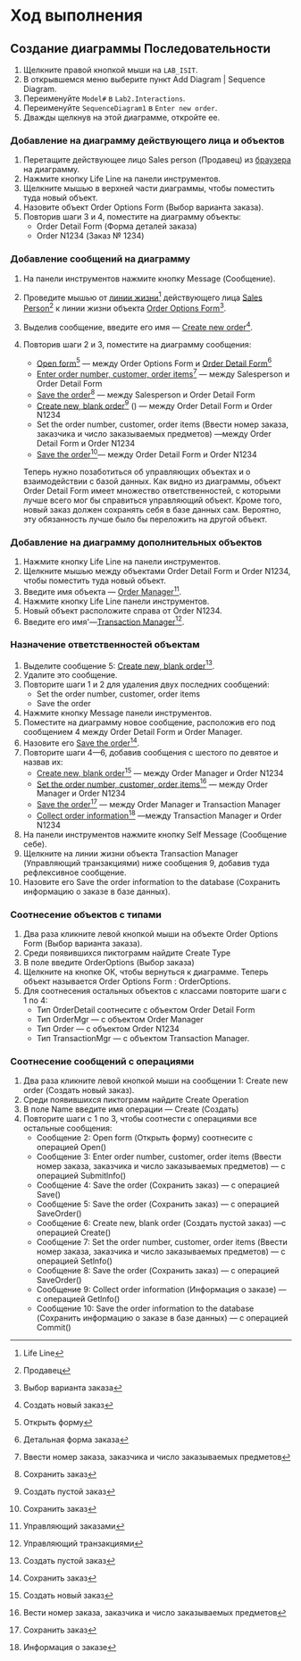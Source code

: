 # Ход выполнения

## Создание диаграммы Последовательности

1. Щелкните правой кнопкой мыши на `LAB_ISIT`.
2. В открывшемся меню выберите пункт Add Diagram | Sequence Diagram.
3. Переименуйте `Model#` в `Lab2.Interactions`.
4. Переименуйте `SequenceDiagram1` в `Enter new order`.
5. Дважды щелкнув на этой диаграмме, откройте ее.

### Добавление на диаграмму действующего лица и объектов

1. Перетащите действующее лицо Sales person (Продавец) из [браузера ](../00-staruml-overview/polzovatelskii-interfeis.md#model-explorer)на диаграмму.
2. Нажмите кнопку Life Line на панели инструментов.
3. Щелкните мышью в верхней части диаграммы, чтобы поместить туда новый объект.
4. Назовите объект Order Options Form (Выбор варианта заказа).
5. Повторив шаги 3 и 4, поместите на диаграмму объекты:
   * Order Detail Form (Форма деталей заказа)
   * Order N1234 (Заказ № 1234)

### Добавление сообщений на диаграмму

1. На панели инструментов нажмите кнопку Message (Сообщение).
2. Проведите мышью от [линии жизни](#user-content-fn-1)[^1] действующего лица [Sales Person](#user-content-fn-2)[^2] к линии жизни объекта [Order Options Form](#user-content-fn-3)[^3].
3. Выделив сообщение, введите его имя — [Create new order](#user-content-fn-4)[^4].
4.  Повторив шаги 2 и 3, поместите на диаграмму сообщения:&#x20;

    * [Open form](#user-content-fn-5)[^5] — между Order Options Form и [Order Detail Form](#user-content-fn-6)[^6]
    * [Enter order number, customer, order items](#user-content-fn-7)[^7] — между Salesperson и Order Detail Form
    * [Save the order](#user-content-fn-8)[^8] — между Salesperson и Order Detail Form
    * [Create new, blank order](#user-content-fn-9)[^9] () — между Order Detail Form и Order N1234&#x20;
    * Set the order number, customer, order items (Ввести номер заказа, заказчика и число заказываемых предметов) —между Order Detail Form и Order N1234
    * [Save the order](#user-content-fn-10)[^10]— между Order Detail Form и Order N1234&#x20;

    Теперь нужно позаботиться об управляющих объектах и о взаимодействии с базой данных. Как видно из диаграммы, объект Order Detail Form имеет множество ответственностей, с которыми лучше всего мог бы справиться управляющий объект. Кроме того, новый заказ должен сохранять себя в базе данных сам. Вероятно, эту обязанность лучше было бы переложить на другой объект.

### Добавление на диаграмму дополнительных объектов

1. Нажмите кнопку Life Line на панели инструментов.
2. Щелкните мышью между объектами Order Detail Form и Order N1234, чтобы поместить туда новый объект.
3. Введите имя объекта — [Order Manager](#user-content-fn-11)[^11].
4. Нажмите кнопку Life Line панели инструментов.
5. Новый объект расположите справа от Order N1234.
6. Введите его имя'—[Transaction Manager](#user-content-fn-12)[^12].

### Назначение ответственностей объектам

1. Выделите сообщение 5: [Create new, blank order](#user-content-fn-13)[^13].
2. Удалите это сообщение.
3. Повторите шаги 1 и 2 для удаления двух последних сообщений:
   * &#x20;Set the order number, customer, order items
   * Save the order
4. Нажмите кнопку Message панели инструментов.
5. Поместите на диаграмму новое сообщение, расположив его под сообщением 4 между Order Detail Form и Order Manager.
6. Назовите его [Save the order](#user-content-fn-14)[^14].
7. Повторите шаги 4—6, добавив сообщения с шестого по девятое и назвав их:&#x20;
   * [Create new, blank order](#user-content-fn-15)[^15] — между Order Manager и Order N1234
   * [Set the order number, customer, order items](#user-content-fn-16)[^16] — между Order Manager и Order N1234
   * [Save the order](#user-content-fn-17)[^17] —  между Order Manager и Transaction Manager
   * [Collect order information](#user-content-fn-18)[^18] —между Transaction Manager и Order N1234
8. &#x20;На панели инструментов нажмите кнопку Self Message  (Сообщение себе).&#x20;
9. Щелкните на линии жизни объекта Transaction Manager (Управляющий транзакциями) ниже сообщения 9, добавив туда рефлексивное сообщение.&#x20;
10. Назовите его Save the order information to the database (Сохранить информацию о заказе в базе данных).

### Соотнесение объектов с типами

1. Два раза кликните левой кнопкой мыши на объекте Order Options Form (Выбор варианта заказа).
2. Среди появившихся пиктограмм найдите Create Type
3. В поле введите OrderOptions (Выбор заказа)
4. Щелкните на кнопке ОК, чтобы вернуться к диаграмме. Теперь объект называется Order Options Form : OrderOptions.
5. Для соотнесения остальных объектов с классами повторите шаги с 1 по 4:
   * Тип OrderDetail соотнесите с объектом Order Detail Form
   * Тип OrderMgr — с объектом Order Manager
   * Тип Order — с объектом Order N1234
   * Тип TransactionMgr — с объектом Transaction Manager.

### Соотнесение сообщений с операциями

1. Два раза кликните левой кнопкой мыши на сообщении 1: Create new order (Создать новый заказ).
2. Среди появившихся пиктограмм найдите Create Operation
3. В поле Name введите имя операции — Create (Создать)
4. Повторите шаги с 1 по 3, чтобы соотнести с операциями все остальные сообщения:
   * Сообщение 2: Open form (Открыть форму) соотнесите с операцией Open()&#x20;
   * Сообщение 3: Enter order number, customer, order items (Ввести номер заказа, заказчика и число заказываемых предметов) — с операцией Submitlnfo()
   * Сообщение 4: Save the order (Сохранить заказ) — с операцией Save()&#x20;
   * Сообщение 5: Save the order (Сохранить заказ) — с операцией SaveOrder()
   * Сообщение 6: Create new, blank order (Создать пустой заказ) —с операцией Create()
   * Сообщение 7: Set the order number, customer, order items (Ввести номер заказа, заказчика и число заказываемых предметов) — с операцией Setlnfo()
   * Сообщение 8: Save the order (Сохранить заказ) — с операцией SaveOrder()&#x20;
   * Сообщение 9: Collect order information (Информация о заказе)  — с операцией Getlnfo()
   * Сообщение 10: Save the order information to the database (Сохранить информацию о заказе в базе данных) — с операцией Commit()

[^1]: Life Line

[^2]: Продавец

[^3]: Выбор варианта заказа

[^4]: Создать новый заказ

[^5]: Открыть форму

[^6]: Детальная форма заказа

[^7]: Ввести номер заказа, заказчика и число заказываемых предметов

[^8]: Сохранить заказ

[^9]: Создать пустой заказ

[^10]: Сохранить заказ

[^11]: Управляющий заказами

[^12]: Управляющий транзакциями

[^13]: Создать пустой заказ

[^14]: Сохранить заказ

[^15]: Создать новый заказ

[^16]: Вести номер заказа, заказчика и число заказываемых предметов

[^17]: Сохранить заказ

[^18]: Информация о заказе
